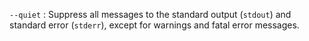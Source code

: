 `--quiet`
: Suppress all messages to the standard output (`stdout`) and standard
  error (`stderr`), except for warnings and fatal error messages.
